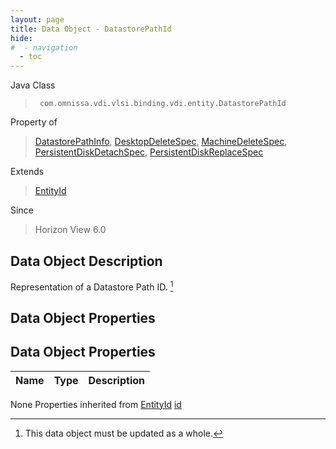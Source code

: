 ```yaml
---
layout: page
title: Data Object - DatastorePathId
hide:
#  - navigation
  - toc
---
```








Java Class
> ` com.omnissa.vdi.vlsi.binding.vdi.entity.DatastorePathId`

Property of
> [DatastorePathInfo](vdi.utils.virtualcenter.DatastorePath.DatastorePathInfo.md#field_detail), [DesktopDeleteSpec](vdi.resources.Desktop.DesktopDeleteSpec.md#field_detail), [MachineDeleteSpec](vdi.resources.Machine.DeleteSpec.md#field_detail), [PersistentDiskDetachSpec](vdi.resources.PersistentDisk.DetachSpec.md#field_detail), [PersistentDiskReplaceSpec](vdi.resources.PersistentDisk.ReplaceSpec.md#field_detail)

Extends
> [EntityId](vdi.EntityId.md)

Since
> Horizon View 6.0


## Data Object Description

Representation of a Datastore Path ID.
 [^167]



## Data Object Properties

## Data Object Properties

 Name | Type | Description
:---|:---:|:---
None
Properties inherited from [EntityId](vdi.EntityId.md)
[id](vdi.EntityId.md#id)


 


[^167]: This data object must be updated as a whole.